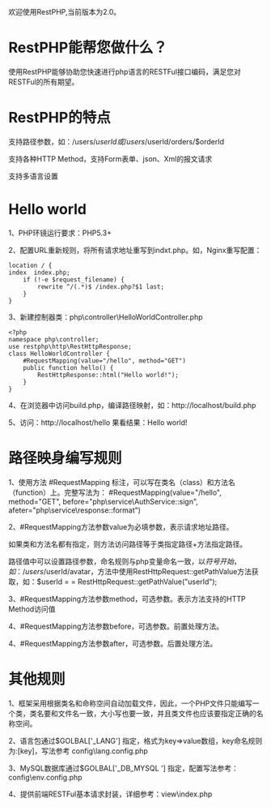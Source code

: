 欢迎使用RestPHP,当前版本为2.0。

# RestPHP能帮您做什么？
使用RestPHP能够协助您快速进行php语言的RESTFul接口编码，满足您对RESTFul的所有期望。

# RestPHP的特点
支持路径参数，如：/users/$userId 或 /users/$userId/orders/$orderId

支持各种HTTP Method，支持Form表单、json、Xml的报文请求

支持多语言设置

# Hello world
1、PHP环镜运行要求：PHP5.3+

2、配置URL重新规则，将所有请求地址重写到indxt.php。如，Nginx重写配置：

    location / {
	index  index.php;
        if (!-e $request_filename) {            
            rewrite ^/(.*)$ /index.php?$1 last;                
        }            
    }

3、新建控制器类：php\controller\HelloWorldController.php

    <?php
    namespace php\controller;
    use restphp\http\RestHttpResponse;
    class HelloWorldController {
        #RequestMapping(value="/hello", method="GET")
        public function hello() {
            RestHttpResponse::html("Hello world!");
        }
    }

4、在浏览器中访问build.php，编译路径映射，如：http://localhost/build.php

5、访问：http://localhost/hello 果看结果：Hello world!

# 路径映身编写规则
1、使用方法 #RequestMapping 标注，可以写在类名（class）和方法名（function）上。完整写法为：
 #RequestMapping(value="/hello", method="GET", before="php\service\AuthService::sign", afeter="php\service\response::format")

2、#RequestMapping方法参数value为必填参数，表示请求地址路径。

如果类和方法名都有指定，则方法访问路径等于类指定路径+方法指定路径。

路径值中可以设置路径参数，命名规则与php变量命名一致，以$符号开始，如：/users/$userId/avatar，方法中使用RestHttpRequest::getPathValue方法获取，如：$userId = = RestHttpRequest::getPathValue("userId");

3、#RequestMapping方法参数method，可选参数。表示方法支持的HTTP Method访问值

4、#RequestMapping方法参数before，可选参数。前置处理方法。

4、#RequestMapping方法参数after，可选参数。后置处理方法。

# 其他规则

1、框架采用根据类名和命称空间自动加载文件，因此，一个PHP文件只能编写一个类，类名要和文件名一致，大小写也要一致，并且类文件也应该要指定正确的名称空间。

2、语言包通过$GOLBAL['_LANG'] 指定，格式为key=>value数组，key命名规则为:[key]，写法参考 config\lang.config.php

3、MySQL数据库通过$GOLBAL['_DB_MYSQL '] 指定，配置写法参考：config\env.config.php

4、提供前端RESTFul基本请求封装，详细参考：view\index.php
